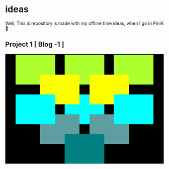 # ideas
Well, This is repository is made with my offline time ideas, when I go in PiniK 🐧

## Project 1 [ Blog -1 ]
![Sheikh Abir Ali Blog-1](https://raw.githubusercontent.com/Sheikh-Abir-Ali/ideas/main/blog-1/BlogWebsiteCode.png)
